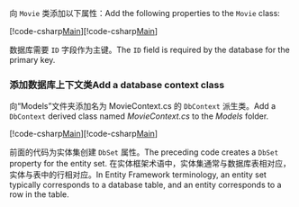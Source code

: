 <span data-ttu-id="5f16d-101">向 `Movie` 类添加以下属性：</span><span class="sxs-lookup"><span data-stu-id="5f16d-101">Add the following properties to the `Movie` class:</span></span>

<span data-ttu-id="5f16d-102">[!code-csharp[Main](../../tutorials/razor-pages/razor-pages-start/sample/RazorPagesMovie/Models/MovieNoEF.cs?name=snippet_MovieNoEF)]</span><span class="sxs-lookup"><span data-stu-id="5f16d-102">[!code-csharp[Main](../../tutorials/razor-pages/razor-pages-start/sample/RazorPagesMovie/Models/MovieNoEF.cs?name=snippet_MovieNoEF)]</span></span>

<span data-ttu-id="5f16d-103">数据库需要 `ID` 字段作为主键。</span><span class="sxs-lookup"><span data-stu-id="5f16d-103">The `ID` field is required by the database for the primary key.</span></span>

<a name="dc"></a>
### <a name="add-a-database-context-class"></a><span data-ttu-id="5f16d-104">添加数据库上下文类</span><span class="sxs-lookup"><span data-stu-id="5f16d-104">Add a database context class</span></span>

<span data-ttu-id="5f16d-105">向“Models”文件夹添加名为 MovieContext.cs 的 `DbContext` 派生类。</span><span class="sxs-lookup"><span data-stu-id="5f16d-105">Add a `DbContext` derived class named *MovieContext.cs* to the *Models* folder.</span></span>

<span data-ttu-id="5f16d-106">[!code-csharp[Main](../../tutorials/razor-pages/razor-pages-start/sample/RazorPagesMovie/Models/MovieContext.cs)]</span><span class="sxs-lookup"><span data-stu-id="5f16d-106">[!code-csharp[Main](../../tutorials/razor-pages/razor-pages-start/sample/RazorPagesMovie/Models/MovieContext.cs)]</span></span>

<span data-ttu-id="5f16d-107">前面的代码为实体集创建 `DbSet` 属性。</span><span class="sxs-lookup"><span data-stu-id="5f16d-107">The preceding code creates a `DbSet` property for the entity set.</span></span> <span data-ttu-id="5f16d-108">在实体框架术语中，实体集通常与数据库表相对应，实体与表中的行相对应。</span><span class="sxs-lookup"><span data-stu-id="5f16d-108">In Entity Framework terminology, an entity set typically corresponds to a database table, and an entity corresponds to a row in the table.</span></span>